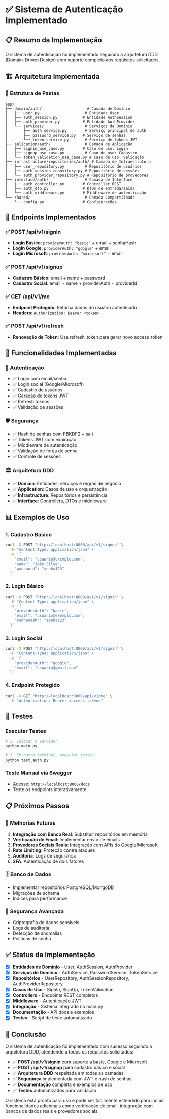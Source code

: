 # ✅ Sistema de Autenticação Implementado

## 📋 Resumo da Implementação

O sistema de autenticação foi implementado seguindo a arquitetura DDD (Domain-Driven Design) com suporte completo aos requisitos solicitados.

## 🏗️ Arquitetura Implementada

### 📁 Estrutura de Pastas
```
app/
├── domain/auth/                    # Camada de Domínio
│   ├── user.py                    # Entidade User
│   ├── auth_session.py           # Entidade AuthSession  
│   ├── auth_provider.py          # Entidade AuthProvider
│   └── services/                  # Serviços de Domínio
│       ├── auth_service.py        # Serviço principal de auth
│       ├── password_service.py   # Serviço de senhas
│       └── token_service.py       # Serviço de tokens JWT
├── aplication/auth/               # Camada de Aplicação
│   ├── signin_use_case.py        # Caso de uso: Login
│   ├── signup_use_case.py         # Caso de uso: Cadastro
│   └── token_validation_use_case.py # Caso de uso: Validação
├── infrastructure/repositories/auth/ # Camada de Infraestrutura
│   ├── user_repository.py         # Repositório de usuários
│   ├── auth_session_repository.py # Repositório de sessões
│   └── auth_provider_repository.py # Repositório de provedores
├── interface/auth/                # Camada de Interface
│   ├── auth_controller.py        # Controller REST
│   ├── auth_dto.py               # DTOs de entrada/saída
│   └── auth_middleware.py        # Middleware de autenticação
└── shared/                        # Camada Compartilhada
    └── config.py                 # Configurações
```

## 🚀 Endpoints Implementados

### ✅ POST /api/v1/signin
- **Login Básico**: `providerAuth: "basic"` + email + senhaHash
- **Login Google**: `providerAuth: "google"` + email  
- **Login Microsoft**: `providerAuth: "microsoft"` + email

### ✅ POST /api/v1/signup
- **Cadastro Básico**: email + name + password
- **Cadastro Social**: email + name + providerAuth + providerId

### ✅ GET /api/v1/me
- **Endpoint Protegido**: Retorna dados do usuário autenticado
- **Headers**: `Authorization: Bearer <token>`

### ✅ POST /api/v1/refresh
- **Renovação de Token**: Usa refresh_token para gerar novo access_token

## 🔧 Funcionalidades Implementadas

### 🔐 Autenticação
- ✅ Login com email/senha
- ✅ Login social (Google/Microsoft)
- ✅ Cadastro de usuários
- ✅ Geração de tokens JWT
- ✅ Refresh tokens
- ✅ Validação de sessões

### 🛡️ Segurança
- ✅ Hash de senhas com PBKDF2 + salt
- ✅ Tokens JWT com expiração
- ✅ Middleware de autenticação
- ✅ Validação de força de senha
- ✅ Controle de sessões

### 🏛️ Arquitetura DDD
- ✅ **Domain**: Entidades, serviços e regras de negócio
- ✅ **Application**: Casos de uso e orquestração
- ✅ **Infrastructure**: Repositórios e persistência
- ✅ **Interface**: Controllers, DTOs e middleware

## 📊 Exemplos de Uso

### 1. Cadastro Básico
```bash
curl -X POST "http://localhost:8000/api/v1/signup" \
  -H "Content-Type: application/json" \
  -d '{
    "email": "usuario@exemplo.com",
    "name": "João Silva",
    "password": "senha123"
  }'
```

### 2. Login Básico
```bash
curl -X POST "http://localhost:8000/api/v1/signin" \
  -H "Content-Type: application/json" \
  -d '{
    "providerAuth": "basic",
    "email": "usuario@exemplo.com",
    "senhaHash": "senha123"
  }'
```

### 3. Login Social
```bash
curl -X POST "http://localhost:8000/api/v1/signin" \
  -H "Content-Type: application/json" \
  -d '{
    "providerAuth": "google",
    "email": "usuario@gmail.com"
  }'
```

### 4. Endpoint Protegido
```bash
curl -X GET "http://localhost:8000/api/v1/me" \
  -H "Authorization: Bearer <access_token>"
```

## 🧪 Testes

### Executar Testes
```bash
# 1. Iniciar o servidor
python main.py

# 2. Em outro terminal, executar testes
python test_auth.py
```

### Teste Manual via Swagger
- Acesse: `http://localhost:8000/docs`
- Teste os endpoints interativamente

## 📋 Próximos Passos

### 🔄 Melhorias Futuras
1. **Integração com Banco Real**: Substituir repositórios em memória
2. **Verificação de Email**: Implementar envio de emails
3. **Provedores Sociais Reais**: Integração com APIs do Google/Microsoft
4. **Rate Limiting**: Proteção contra ataques
5. **Auditoria**: Logs de segurança
6. **2FA**: Autenticação de dois fatores

### 🗄️ Banco de Dados
- Implementar repositórios PostgreSQL/MongoDB
- Migrações de schema
- Índices para performance

### 🔐 Segurança Avançada
- Criptografia de dados sensíveis
- Logs de auditoria
- Detecção de anomalias
- Políticas de senha

## ✅ Status da Implementação

- [x] **Entidades de Domínio** - User, AuthSession, AuthProvider
- [x] **Serviços de Domínio** - AuthService, PasswordService, TokenService  
- [x] **Repositórios** - UserRepository, AuthSessionRepository, AuthProviderRepository
- [x] **Casos de Uso** - SignIn, SignUp, TokenValidation
- [x] **Controllers** - Endpoints REST completos
- [x] **Middleware** - Autenticação JWT
- [x] **Integração** - Sistema integrado no main.py
- [x] **Documentação** - API docs e exemplos
- [x] **Testes** - Script de teste automatizado

## 🎯 Conclusão

O sistema de autenticação foi implementado com sucesso seguindo a arquitetura DDD, atendendo a todos os requisitos solicitados:

- ✅ **POST /api/v1/signin** com suporte a basic, Google e Microsoft
- ✅ **POST /api/v1/signup** para cadastro básico e social
- ✅ **Arquitetura DDD** respeitada em todas as camadas
- ✅ **Segurança** implementada com JWT e hash de senhas
- ✅ **Documentação** completa e exemplos de uso
- ✅ **Testes** automatizados para validação

O sistema está pronto para uso e pode ser facilmente estendido para incluir funcionalidades adicionais como verificação de email, integração com bancos de dados reais e provedores sociais.
